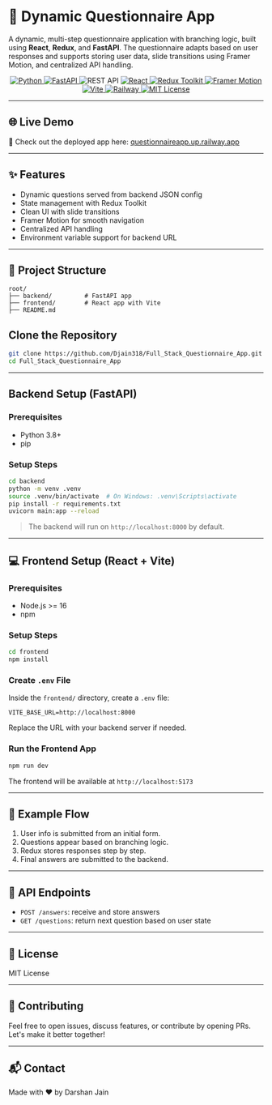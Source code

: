 # 🧠 Dynamic Questionnaire App

A dynamic, multi-step questionnaire application with branching logic, built using **React**, **Redux**, and **FastAPI**. The questionnaire adapts based on user responses and supports storing user data, slide transitions using Framer Motion, and centralized API handling.

<p align="center">
  <a href="https://www.python.org/">
    <img src="https://img.shields.io/badge/Python-3.8%2B-blue?logo=python&logoColor=white" alt="Python" />
  </a>
  <a href="https://fastapi.tiangolo.com/">
    <img src="https://img.shields.io/badge/FastAPI-Backend-0ba360?logo=fastapi&logoColor=white" alt="FastAPI" />
  </a>
  <img src="https://img.shields.io/badge/REST%20API-Enabled-lightgrey?logo=fastapi" alt="REST API" />
  <a href="https://react.dev/">
    <img src="https://img.shields.io/badge/React-Frontend-61DAFB?logo=react&logoColor=black" alt="React" />
  </a>
  <a href="https://redux-toolkit.js.org/">
    <img src="https://img.shields.io/badge/Redux-Toolkit-764ABC?logo=redux&logoColor=white" alt="Redux Toolkit" />
  </a>
  <a href="https://www.framer.com/motion/">
    <img src="https://img.shields.io/badge/Framer_Motion-Animation-black?logo=framer&logoColor=white" alt="Framer Motion" />
  </a>
  <a href="https://vitejs.dev/">
    <img src="https://img.shields.io/badge/Vite-Frontend-646CFF?logo=vite&logoColor=white" alt="Vite" />
  </a>
  <a href="https://railway.app/">
    <img src="https://img.shields.io/badge/Railway-Hosting-000000?logo=railway&logoColor=white" alt="Railway" />
  </a>
  <a href="LICENSE">
    <img src="https://img.shields.io/badge/License-MIT-yellow.svg" alt="MIT License" />
  </a>
</p>

---
## 🌐 Live Demo

🚀 Check out the deployed app here: <a href="https://questionnaireapp.up.railway.app/" target="_blank">questionnaireapp.up.railway.app</a>

---

## ✨ Features

- Dynamic questions served from backend JSON config
- State management with Redux Toolkit
- Clean UI with slide transitions
- Framer Motion for smooth navigation
- Centralized API handling
- Environment variable support for backend URL

---

## 🚀 Project Structure

```
root/
├── backend/         # FastAPI app
├── frontend/        # React app with Vite
├── README.md
```

## Clone the Repository

```bash
git clone https://github.com/Djain318/Full_Stack_Questionnaire_App.git
cd Full_Stack_Questionnaire_App
```

---

##  Backend Setup (FastAPI)

### Prerequisites

- Python 3.8+
- pip

### Setup Steps

```bash
cd backend
python -m venv .venv
source .venv/bin/activate  # On Windows: .venv\Scripts\activate
pip install -r requirements.txt
uvicorn main:app --reload
```

> The backend will run on `http://localhost:8000` by default.

---

## 💻 Frontend Setup (React + Vite)

### Prerequisites

- Node.js >= 16
- npm

### Setup Steps

```bash
cd frontend
npm install
```

### Create `.env` File

Inside the `frontend/` directory, create a `.env` file:

```env
VITE_BASE_URL=http://localhost:8000
```

Replace the URL with your backend server if needed.

### Run the Frontend App

```bash
npm run dev
```
The frontend will be available at `http://localhost:5173`

---

## 🧪 Example Flow

1. User info is submitted from an initial form.
2. Questions appear based on branching logic.
3. Redux stores responses step by step.
4. Final answers are submitted to the backend.

---

## 📂 API Endpoints

- `POST /answers`: receive and store answers
- `GET /questions`: return next question based on user state

---

## 📝 License

MIT License

---

## 🙌 Contributing

Feel free to open issues, discuss features, or contribute by opening PRs. Let's make it better together!

---

## 📬 Contact

Made with ❤️ by Darshan Jain

